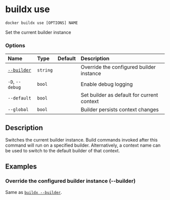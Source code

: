 # buildx use

```text
docker buildx use [OPTIONS] NAME
```

<!---MARKER_GEN_START-->
Set the current builder instance

### Options

| Name                    | Type     | Default | Description                                |
|:------------------------|:---------|:--------|:-------------------------------------------|
| [`--builder`](#builder) | `string` |         | Override the configured builder instance   |
| `-D`, `--debug`         | `bool`   |         | Enable debug logging                       |
| `--default`             | `bool`   |         | Set builder as default for current context |
| `--global`              | `bool`   |         | Builder persists context changes           |


<!---MARKER_GEN_END-->

## Description

Switches the current builder instance. Build commands invoked after this command
will run on a specified builder. Alternatively, a context name can be used to
switch to the default builder of that context.

## Examples

### <a name="builder"></a> Override the configured builder instance (--builder)

Same as [`buildx --builder`](buildx.md#builder).
